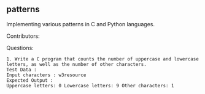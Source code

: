 ## patterns
Implementing various patterns in C and Python languages.


Contributors:



Questions:
```
1. Write a C program that counts the number of uppercase and lowercase letters, as well as the number of other characters.
Test Data :
Input characters : w3resource
Expected Output :
Uppercase letters: 0 Lowercase letters: 9 Other characters: 1
```
